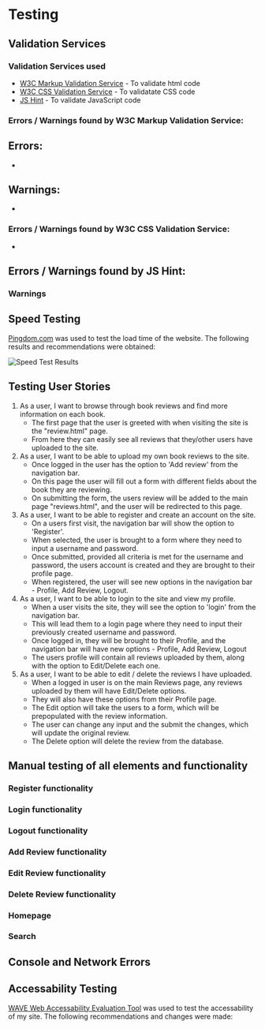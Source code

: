 # Testing

## Validation Services
### Validation Services used
* [W3C Markup Validation Service](https://validator.w3.org/) - To validate html code
* [W3C CSS Validation Service](https://jigsaw.w3.org/css-validator/) - To validatate CSS code
* [JS Hint](https://jshint.com/) - To validate JavaScript code

### Errors / Warnings found by W3C Markup Validation Service:
## Errors:
- 
## Warnings: 
- 

### Errors / Warnings found by W3C CSS Validation Service:
- 

## Errors / Warnings found by JS Hint:
### Warnings


## Speed Testing
[Pingdom.com](https://tools.pingdom.com/) was used to test the load time of the website.
The following results and recommendations were obtained:

![Speed Test Results](assets/images/readme-images/speed-test.JPG)
      
## Testing User Stories 
1. As a user, I want to browse through book reviews and find more information on each book.
    - The first page that the user is greeted with when visiting the site is the "review.html" page.
    - From here they can easily see all reviews that they/other users have uploaded to the site.
2. As a user, I want to be able to upload my own book reviews to the site.
    - Once logged in the user has the option to 'Add review' from the navigation bar.
    - On this page the user will fill out a form with different fields about the book they are reviewing.
    - On submitting the form, the users review will be added to the main page "reviews.html", and the user will be redirected to this page.
3. As a user, I want to be able to register and create an account on the site.
    - On a users first visit, the navigation bar will show the option to 'Register'.
    - When selected, the user is brought to a form where they need to input a username and password.
    - Once submitted, provided all criteria is met for the username and password, the users account is created and they are brought to their profile page.
    - When registered, the user will see new options in the navigation bar - Profile, Add Review, Logout.
4. As a user, I want to be able to login to the site and view my profile.
    - When a user visits the site, they will see the option to 'login' from the navigation bar.
    - This will lead them to a login page where they need to input their previously created username and password.
    - Once logged in, they will be brought to their Profile, and the navigation bar will have new options - Profile, Add Review, Logout
    - The users profile will contain all reviews uploaded by them, along with the option to Edit/Delete each one.
5. As a user, I want to be able to edit / delete the reviews I have uploaded. 
    - When a logged in user is on the main Reviews page, any reviews uploaded by them will have Edit/Delete options.
    - They will also have these options from their Profile page.
    - The Edit option will take the users to a form, which will be prepopulated with the review information.
    - The user can change any input and the submit the changes, which will update the original review.
    - The Delete option will delete the review from the database.

## Manual testing of all elements and functionality 
### Register functionality
### Login functionality
### Logout functionality
### Add Review functionality 
### Edit Review functionality
### Delete Review functionality
### Homepage
### Search


## Console and Network Errors 

## Accessability Testing
[WAVE Web Accessability Evaluation Tool](https://wave.webaim.org/) was used to test the accessability of my site.
The following recommendations and changes were made:
    